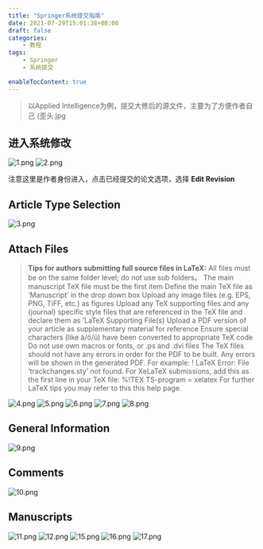 ```yaml
---
title: "Springer系统提交指南"
date: 2021-07-29T15:01:38+08:00
draft: false
categories:
    - 教程
tags:
    - Springer
    - 系统提交

enableTocContent: true
---
```


> 以Applied Intelligence为例，提交大修后的源文件，主要为了方便作者自己 (歪头.jpg

## 进入系统修改

![1.png](https://i.loli.net/2021/07/29/79MhR8zEy4HD1Vd.png)
![2.png](https://i.loli.net/2021/07/29/zKm2xsArFO48qCi.png)

注意这里是作者身份进入，点击已经提交的论文选项，选择 **Edit Revision**

## Article Type Selection

![3.png](https://i.loli.net/2021/07/29/WrxEPUjYGopJqs7.png)

## Attach Files

> **Tips for authors submitting full source files in LaTeX:**
> All files must be on the same folder level; do not use sub folders。 
> The main manuscript TeX file must be the first item
> Define the main TeX file as ‘Manuscript’ in the drop down box
> Upload any image files (e.g. EPS, PNG, TiFF, etc.) as figures
> Upload any TeX supporting files and any (journal) specific style files that are referenced in the TeX file and declare them as ’LaTeX Supporting File(s)
> Upload a PDF version of your article as supplementary material for reference
> Ensure special characters (like ä/ö/ü) have been converted to appropriate TeX code
> Do not use own macros or fonts, or .ps and .dvi files
> The TeX files should not have any errors in order for the PDF to be built. Any errors will be shown in the generated PDF. For example: ! LaTeX Error: File ‘trackchanges.sty’ not found.
> For XeLaTeX submissions, add this as the first line in your TeX file: %!TEX TS-program = xelatex
> For further LaTeX tips you may refer to this this help page.

![4.png](https://i.loli.net/2021/07/29/v5ni6HdjyugcEAR.png)
![5.png](https://i.loli.net/2021/07/29/cokADEarj9NzbWL.png)
![6.png](https://i.loli.net/2021/07/29/85EXdHrpzNRS1bh.png)
![7.png](https://i.loli.net/2021/07/29/NSoQAGPUwhd2lix.png)
![8.png](https://i.loli.net/2021/07/29/lEFYpo9gaPkA4Ky.png)

## General Information


![9.png](https://i.loli.net/2021/07/29/8rxcHlEyPUhbFtD.png)

## Comments

![10.png](https://i.loli.net/2021/07/29/ZIvfSEFR6Mk4hgV.png)

## Manuscripts

![11.png](https://i.loli.net/2021/07/29/mMEDstiBXGJ3lRo.png)
![12.png](https://i.loli.net/2021/07/29/EBzgtkXwJyQOViS.png)
![15.png](https://i.loli.net/2021/07/29/3xZfw8lEvzkeTp5.png)
![16.png](https://i.loli.net/2021/07/29/12jM5uO7xaA9lQR.png)
![17.png](https://i.loli.net/2021/07/29/N5sDyWA8fgZQO3m.png)